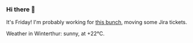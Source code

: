 ### Hi there :wave:

It's Friday! I'm probably working for [this bunch](https://github.com/kohofinancial), moving some Jira tickets.

Weather in Winterthur: sunny, at +22°C.
